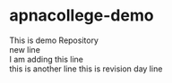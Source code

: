# apnacollege-demo
This is demo Repository
<br>
new line 
<br>
I am adding this line
<br>
this is another line 
this is revision day line



